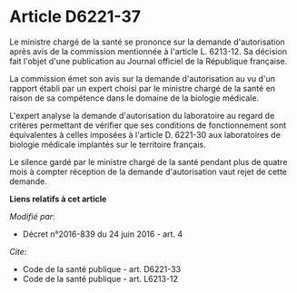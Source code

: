 # Article D6221-37

Le ministre chargé de la santé se prononce sur la demande d'autorisation après avis de la commission mentionnée à l'article
L. 6213-12. Sa décision fait l'objet d'une publication au Journal officiel de la République française. 

La commission émet son avis sur la demande d'autorisation au vu d'un rapport établi par un expert choisi par le ministre
chargé de la santé en raison de sa compétence dans le domaine de la biologie médicale. 

L'expert analyse la demande d'autorisation du laboratoire au regard de critères permettant de vérifier que ses conditions de
fonctionnement sont équivalentes à celles imposées à l'article D. 6221-30 aux laboratoires de biologie médicale implantés sur
le territoire français. 

Le silence gardé par le ministre chargé de la santé pendant plus de quatre mois à compter réception de la demande
d'autorisation vaut rejet de cette demande.

**Liens relatifs à cet article**

_Modifié par_:

  - Décret n°2016-839 du 24 juin 2016 - art. 4

_Cite_:

  - Code de la santé publique - art. D6221-33
  - Code de la santé publique - art. L6213-12
